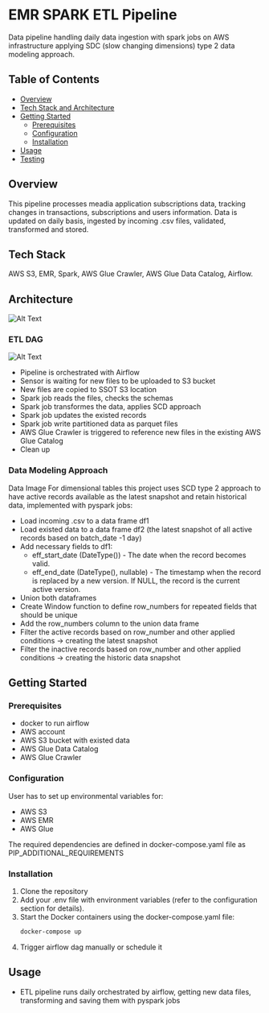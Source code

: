 # EMR SPARK ETL Pipeline
Data pipeline handling daily data ingestion with spark jobs on AWS infrastructure applying SDC (slow changing dimensions) type 2 data modeling approach.


## Table of Contents
- [Overview](#overview)
- [Tech Stack and Architecture](#tech-stack-and-architecture)
- [Getting Started](#getting-started)
  - [Prerequisites](#prerequisites)
  - [Configuration](#configuration)
  - [Installation](#installation)
- [Usage](#usage)
- [Testing](#testing)


## Overview
This pipeline processes meadia application subscriptions data, tracking changes in transactions, subscriptions and users information.
Data is updated on daily basis, ingested by incoming .csv files, validated, transformed and stored.


## Tech Stack 
AWS S3, EMR, Spark, AWS Glue Crawler, AWS Glue Data Catalog, Airflow.

## Architecture
![Alt Text](https://github.com/user-attachments/assets/1259933c-a65a-4363-b6b1-00ded81380ee)

### ETL DAG
![Alt Text](https://github.com/user-attachments/assets/e7571268-6d32-407e-9130-637a8d3141ac)

+ Pipeline is orchestrated with Airflow 
+ Sensor is waiting for new files to be uploaded to S3 bucket 
+ New files are copied to SSOT S3 location
+ Spark job reads the files, checks the schemas
+ Spark job transformes the data, applies SCD approach
+ Spark job updates the existed records
+ Spark job write partitioned data as parquet files
+ AWS Glue Crawler is triggered to reference new files in the existing AWS Glue Catalog
+ Clean up
  
### Data Modeling Approach
Data Image
For dimensional tables this project uses SCD type 2 approach to have active records available as the latest snapshot and retain historical data, implemented with pyspark jobs:
+ Load incoming .csv to a data frame df1
+ Load existed data to a data frame df2 (the latest snapshot of all active records based on batch_date -1 day)
+ Add necessary fields to df1: 
	- eff_start_date (DateType()) - The date when the record becomes valid.
	- eff_end_date (DateType(), nullable) - The timestamp when the record is replaced by a new version. If NULL, the record is the current active version.
+ Union both dataframes
+ Create Window function to define row_numbers for repeated fields that should be unique
+ Add the row_numbers column to the union data frame
+ Filter the active records based on row_number and other applied conditions -> creating the latest snapshot
+ Filter the inactive records based on row_number and other applied conditions -> creating the historic data snapshot

## Getting Started
### Prerequisites
- docker to run airflow
- AWS account
- AWS S3 bucket with existed data
- AWS Glue Data Catalog
- AWS Glue Crawler
  
### Configuration
User has to set up environmental variables for:
- AWS S3
- AWS EMR
- AWS Glue

The required  dependencies are defined in docker-compose.yaml file as PIP_ADDITIONAL_REQUIREMENTS

### Installation
1. Clone the repository  
2. Add your .env file with environment variables (refer to the configuration section for details).
3. Start the Docker containers using the docker-compose.yaml file:
   ```bash
   docker-compose up
4. Trigger airflow dag manually or schedule it

## Usage
+ ETL pipeline runs daily orchestrated by airflow, getting new data files, transforming and saving them with pyspark jobs




   

